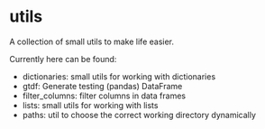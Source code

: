 # utils
A collection of small utils to make life easier.

Currently here can be found:
- dictionaries: small utils for working with dictionaries
- gtdf: Generate testing (pandas) DataFrame
- filter_columns: filter columns in data frames
- lists: small utils for working with lists
- paths: util to choose the correct working directory dynamically
